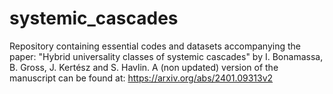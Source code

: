 # systemic_cascades
Repository containing essential codes and datasets accompanying the paper: 
"Hybrid universality classes of systemic cascades" by I. Bonamassa, B. Gross, J. Kertész and S. Havlin. 
A (non updated) version of the manuscript can be found at: https://arxiv.org/abs/2401.09313v2
